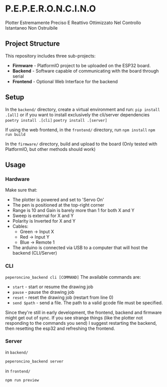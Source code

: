 # P.E.P.E.R.O.N.C.I.N.O

Plotter Estremamente Preciso E Reattivo Ottimizzato Nel Controllo Istantaneo Non Ostruibile

## Project Structure

This repository includes three sub-projects:

- **Firmware** - PlatformIO project to be uploaded on the ESP32 board.
- **Backend** - Software capable of communicating with the board through serial
- **Frontend** - Optional Web Interface for the backend

## Setup

In the `backend/` directory, create a virtual environment and run:
`pip install .[all]`
or if you want to install exclusively the cli/server dependencies
`poetry install .[cli]`
`poetry install .[server]`

If using the web frontend, in the `frontend/` directory, run
`npm install`
`npm run build`

In the `firmware/` directory, build and upload to the board (Only tested with PlatformIO, but other methods should work)

## Usage

### Hardware

Make sure that:

- The plotter is powered and set to 'Servo On'
- The pen is positioned at the top-right corner
- Range is 10 and Gain is barely more than 1 for both X and Y
- Sweep is external for X and Y
- Polarity is Inverted for X and Y
- Cables:
  - Green -> Input X
  - Red -> Input Y
  - Blue -> Remote 1
- The arduino is connected via USB to a computer that will host the backend (CLI/Server)

### CLI

`peperoncino_backend cli [COMMAND]`
The available commands are:

- `start` - start or resume the drawing job
- `pause` - pause the drawing job
- `reset` - reset the drawing job (restart from line 0)
- `send $path` - send a file. The path to a valid gcode file must be specified.

Since they're still in early development, the frontend, backend and firmware might get out of sync. If you see strange things (like the plotter not responding to the commands you send) I suggest restarting the backend, then resetting the esp32 and refreshing the frontend.

### Server

in `backend/`

```sh
peperoncino_backend server
```

in `frontend/`

```sh
npm run preview
```
